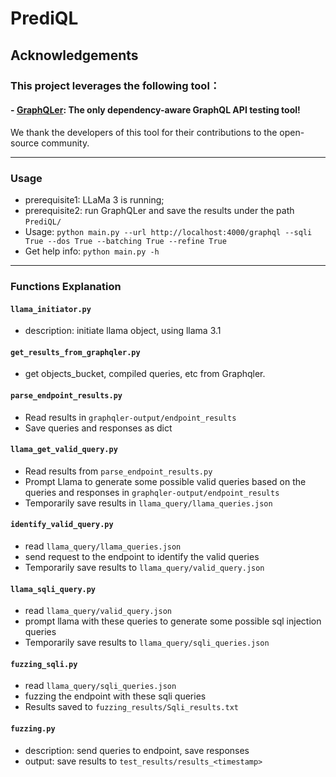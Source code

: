 # PrediQL

## Acknowledgements

### This project leverages the following tool：
#### - [GraphQLer](https://github.com/omar2535/GraphQLer): The only dependency-aware GraphQL API testing tool!

We thank the developers of this tool for their contributions to the open-source community.

--------------------------
### Usage

* prerequisite1: LLaMa 3 is running;
* prerequisite2: run GraphQLer and save the results under the path `PrediQL/`
* Usage:  `python main.py --url http://localhost:4000/graphql --sqli True --dos True --batching True --refine True`
* Get help info: `python main.py -h`

--------------------------
### Functions Explanation


#### `llama_initiator.py`
* description: initiate llama object, using llama 3.1


#### `get_results_from_graphqler.py`
* get objects_bucket, compiled queries, etc from Graphqler.


#### `parse_endpoint_results.py`
* Read results in `graphqler-output/endpoint_results`
* Save queries and responses as dict

#### `llama_get_valid_query.py`
* Read results from `parse_endpoint_results.py`
* Prompt Llama to generate some possible valid queries based on the queries and responses in `graphqler-output/endpoint_results`
* Temporarily save results in `llama_query/llama_queries.json`

#### `identify_valid_query.py`
* read `llama_query/llama_queries.json`
* send request to the endpoint to identify the valid queries
* Temporarily save results to `llama_query/valid_query.json`

#### `llama_sqli_query.py`
* read `llama_query/valid_query.json`
* prompt llama with these queries to generate some possible sql injection queries
* Temporarily save results to `llama_query/sqli_queries.json`

#### `fuzzing_sqli.py`
* read `llama_query/sqli_queries.json`
* fuzzing the endpoint with these sqli queries
* Results saved to `fuzzing_results/Sqli_results.txt`

#### `fuzzing.py`
* description: send queries to endpoint, save responses
* output: save results to `test_results/results_<timestamp>`

